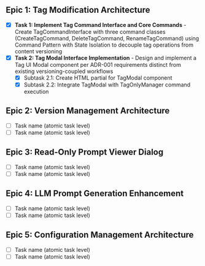 ## Epic 1: Tag Modification Architecture

- [x] **Task 1: Implement Tag Command Interface and Core Commands** - Create TagCommandInterface with three command classes (CreateTagCommand, DeleteTagCommand, RenameTagCommand) using Command Pattern with State Isolation to decouple tag operations from content versioning
- [x] **Task 2: Tag Modal Interface Implementation** - Design and implement a Tag UI Modal component per ADR-001 requirements distinct from existing versioning-coupled workflows
  - [x] Subtask 2.1: Create HTML partial for TagModal component
  - [x] Subtask 2.2: Integrate TagModal with TagOnlyManager command execution

## Epic 2: Version Management Architecture

- [ ] Task name (atomic task level)
- [ ] Task name (atomic task level)

## Epic 3: Read-Only Prompt Viewer Dialog

- [ ] Task name (atomic task level)
- [ ] Task name (atomic task level)

## Epic 4: LLM Prompt Generation Enhancement

- [ ] Task name (atomic task level)
- [ ] Task name (atomic task level)

## Epic 5: Configuration Management Architecture

- [ ] Task name (atomic task level)
- [ ] Task name (atomic task level)